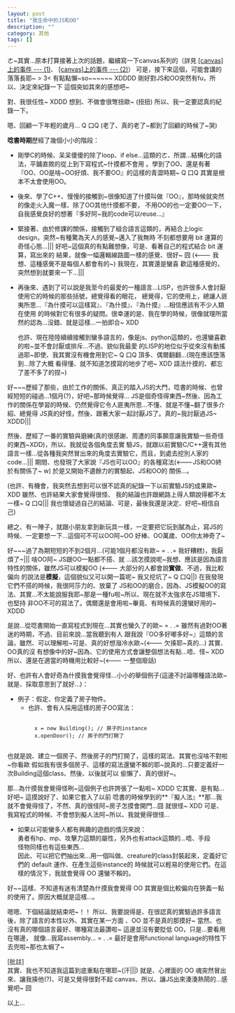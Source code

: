 ```yaml
---
layout: post
title: "我生命中的JS和OO"
description: ""
category: 其他
tags: []
---
```



ㄜ~其實…原本打算接著上次的話題，繼續寫一下canvas系列的（詳見
[\[canvas\]上的事件 --- (1)](http://ichi1234567.github.com/blog/2012/06/07/new-post/)、
[\[canvas\]上的事件 --- (2)](http://ichi1234567.github.com/blog/2012/06/06/new-post/)）
可是，接下來這個，可能會講的落落長耶~ > 3< 有點點懶~so~~~~~~ XDDDD 剛好對JS和OO突然有fu，所以、決定來紀錄一下
這個突如其來的感想吧~

對、我很任性~ XDDD 想到、不做會很彆扭歐~ (扭扭) 所以、我一定要認真的紀錄一下。

<!-- more -->

嗯、回顧一下年輕的歲月… Q 口Q (老了、真的老了~都到了回顧的時候了~哭)

**唸書時期**歷經了幾個小小的階段：<br>

- 剛學C的時候、呆呆傻傻的除了loop、if else…這類的ㄜ、所謂…結構化的語法，平鋪直敘的從上到下寫程式~什摸都不會用
  。學到了OO、還是有著『OO、OO是啥~OO好煩、我不要OO』的這樣的青澀時期~ Q 口Q 其實是根本不太會使用OO。
  
- 後來、學了C++、慢慢的接觸到~很像知道了什摸叫做『OO』，那時候就突然的像走火入魔一樣、除了OO其他什摸都不要，
  不用OO的也一定要OO一下，自我感覺良好的想著『多好阿~我的code可以reuse...』
  
- 緊接著、由於修課的關係，接觸到了組合語言這類的，再結合上logic design，突然~有種驚為天人的感覺~邁入了我無時
  不刻都想要用 bit 運算的奇怪心態...||| 好吧~這個真的有點難想像，可是、看著自己的程式結合 bit 運算，寫出來的
  結果，就像一幅邏輯線路圖一樣的感覺、很好~ 囧 (<--- 我想、這種感覺不是每個人都會有的~) 我現在，其實還是蠻喜
  歡這種感覺的，突然想到就要來一下...|||
  
- 再後來、遇到了可以說是我至今的最愛的一種語言…LISP，也許很多人會討厭使用它的時候的那些括號，總覺得看的眼花，
  總覺得，它的使用上，總讓人匪夷所思…『為什摸可以這樣寫』、『為什摸』、『為什摸』…相信應該有不少人類在使用
  的時候對它有很多的疑問。很幸運的是、我在學的時候，很像就理所當然的認為…沒錯、就是這樣…一拍即合~ XDD
  
  也許、現在陸陸續續接觸到蠻多語言的，像是js、python這類的，也還蠻喜歡的啦~並不會討厭或排斥…不過、貌似我最愛
  的LISP的地位似乎從來沒有動搖過耶~即使、我其實沒有機會用到它~ Q 口Q 頂多、偶爾翻翻…(現在應該墮落到…除了大概
  看得懂、就不知道怎摸寫的地步了吧~ XDD 語法什摸的、都忘了差不多了的捏~)
  
  
好~~~歷經了那些，由於工作的關係、真正的踏入JS的大門，唸書的時候、也曾經短短的碰過…1個月(?)，好吧~那時候覺得...
JS是個奇怪得東西~然後、因為工作的關係在學習的時候、仍然覺得它令人匪夷所思…不懂、就是不懂~翻了很多介紹、總覺得
JS真的好怪，然後、跟著大家一起討厭JS了。真的~我討厭過JS~ XDDD|||

然後、歷經了一番的實驗與磨練(真的很感謝、周遭的同事願意讓我實驗一些奇怪的東西~XDD)，所以、我就從各個角度去實
驗JS，就跟以前實驗C/C++還有其他語言一樣…從各種我突然冒出來的角度去實驗它，而且，到處去挖別人家的code...|||
期間、也發現了大家說『JS也可以OO』的各種寫法(<---JS和OO終於有關係了~ w) 於是又開始不遺餘力的實驗起、JS和OO的
關係…。

(也許、有機會，我突然去想到可以很不認真的紀錄一下以前實驗JS的成果歐~ XDD 雖然、也許結果大家會覺得很怪、
我的結論也許跟網路上得人類說得都不太一樣~ Q 口Q||| 我也懷疑過自己的結論、可是，最後我還是決定、好吧~相信自己)

總之、有一陣子，就跟小朋友拿到新玩具一樣，一定要把它玩到膩為止，寫JS的時候、一定要想一下…這個可不可以OO阿~OO
好棒、OO萬歲、OO你太神奇了~

好~~~過了為期短短的不到2個月…(可能1個月都沒有歐~ = . .= 我好糟糕)，我厭煩了~||| 啥OO阿~ JS跟OO一點都不搭、就
…該怎摸說呢~我想、應該是因為語言特性的關係，雖然JS可以模擬OO (<--- 大部分的人都會說**實做**、不過，我比較偏向
的說法是**模擬**，這個貌似又可以開一篇呢~ 我又挖坑了~ Q 口Q||) 在我發現它們不搭的時候，我很阿莎力的、放棄了
JS和OO的磨合，因為、JS模擬OO的寫法、其實…不太能說服我耶~那是一種fu啦~所以、現在就不太強求在JS環境下、也堅持
非OO不可的寫法了。偶爾還是會用啦~畢竟、有時候真的還蠻好用的~ XDDD

是說…從唸書開始一直寫程式到現在…其實也蠻久了的歐~ = . .= 雖然有過對OO著迷的時期，不過、目前來說…當我聽到有人
跟我說『OO多好嘟多好~』這類的言論，雖然、可以理解啦~可是、真的好想潑冷水歐~(<--- 欠揍耶~真的…) 其實、OO真的沒
有想像中的好~因為、它的使用方式會讓整個想法有點…唔、怪~ XDD 所以、還是在適當的時機用比較好~(<--- 一整個廢話)

好、也許有人會好奇為什摸我會覺得怪…小小的舉個例子(這邊不討論哪種語法歐~就是、採取意思到了就好…)：

- 例子：假定、你定義了房子物件。
	* 也許、會有人採用這樣的房子OO寫法：
	    <pre><code>
		x = new Building(); // 房子的instance
		x.openDoor(); // 房子的門打開了
		</code></pre>
		
也就是說、建立一個房子、然後房子的門打開了，這樣的寫法、其實也沒啥不對啦~你看歐
假如我有很多個房子、這樣的寫法還蠻不賴的耶~說真的…只要定義好一次Building這個class、然後、以後就可以
偷懶了、真的很好~。

那…為什摸我會覺得怪咧~這個例子也許誇張了一點啦~ XDDD 它其實、是有點…好吧~ 這摸說好了、如果它套入了以前
唸書的時候學到的**『擬人法』**那…我就不會覺得怪了，不然、真的很怪阿~房子怎摸會開門…囧 就很怪~ XDD 可是、
我寫程式的時候、不會想到擬人法阿~所以、我就覺得很怪…

- 如果以可能蠻多人都有興趣的遊戲的情況來說：<br>
  勇者有hp、mp、攻擊力這類的屬性，另外也有attack這類的…唔、手段<br>
  怪物同樣也有這些東西…<br>
  因此、可以把它們抽出來…用一個叫做、creature的class封裝起來，定義好它們的 default 運作、在產生這些instance的
  時候就可以輕易的使用它們。在這樣的情況下，我就會覺得 OO 還蠻不賴的。
  
好~~這樣、不知道有迷有清楚為什摸我會覺得 OO 其實是個比較偏向在狹義一點的使用了。原因大概就是這樣…。

嗯嗯、下個結論就結束吧~！！ 所以、我要說得是、在很認真的實驗過許多語言後，除了語言的本性以外、其實在某一方面
、OO 並不是真的那摸好~ 當然、也沒有真的哪個語言最好、哪種寫法最讚啦~ 這邊並沒有要貶低 OO，只是…要看用在哪邊，
就像…我寫assembly... = . .= 最好是會用functional language的特性下去兜啦~那也太蝦了~


\[批註\]<br>
其實、我也不知道我這篇到底重點在哪耶~(汗|||) 就是、心裡面的 OO 魂突然冒出來、讓我揍他(?)、可是又覺得很對不起
canvas、所以、讓JS出來湊湊熱鬧的...感覺吧~ 囧



以上...